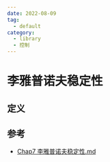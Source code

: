 ```yaml
---
date: 2022-08-09
tag:
  - default
category:
  - library
  - 控制
---
```



# 李雅普诺夫稳定性


## 定义


## 参考

- [Chap7 李雅普诺夫稳定性.md](/)
